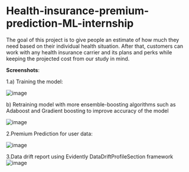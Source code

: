 # Health-insurance-premium-prediction-ML-internship
The goal of this project is to give people an estimate of how much they need based on their individual health situation. After that, customers can work with any health insurance carrier and its plans and perks while keeping the projected cost from our study in mind.

**Screenshots**: 


1.a) Training the model:

![image](https://user-images.githubusercontent.com/69358581/211560642-00a219f2-3fcb-4db3-b689-7c2d20d649d7.png)


  b) Retraining model with more ensemble-boosting algorithms such as Adaboost and Gradient boosting to improve accuracy of the model
  
  ![image](https://user-images.githubusercontent.com/69358581/211629081-ae13ffdc-e722-4838-aa70-e4be328fa8ad.png)





2.Premium Prediction for user data:

![image](https://user-images.githubusercontent.com/69358581/211561173-5d26c0fc-6fdb-46f5-8966-2a6ff9df8d9f.png)



3.Data drift report using Evidently DataDriftProfileSection framework
![image](https://user-images.githubusercontent.com/69358581/211611436-47c05d19-1a6b-4634-a5b5-4a72e9b518e4.png)
